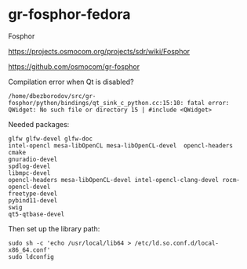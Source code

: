 # gr-fosphor-fedora

Fosphor

https://projects.osmocom.org/projects/sdr/wiki/Fosphor



https://github.com/osmocom/gr-fosphor



Compilation error when Qt is disabled?

`/home/dbezborodov/src/gr-fosphor/python/bindings/qt_sink_c_python.cc:15:10: fatal error: QWidget: No such file or directory
15 | #include <QWidget>`

Needed packages:

```
glfw glfw-devel glfw-doc
intel-opencl mesa-libOpenCL mesa-libOpenCL-devel  opencl-headers
cmake
gnuradio-devel
spdlog-devel
libmpc-devel
opencl-headers mesa-libOpenCL-devel intel-opencl-clang-devel rocm-opencl-devel
freetype-devel
pybind11-devel
swig
qt5-qtbase-devel
```

Then set up the library path:

```
sudo sh -c 'echo /usr/local/lib64 > /etc/ld.so.conf.d/local-x86_64.conf'
sudo ldconfig
```
